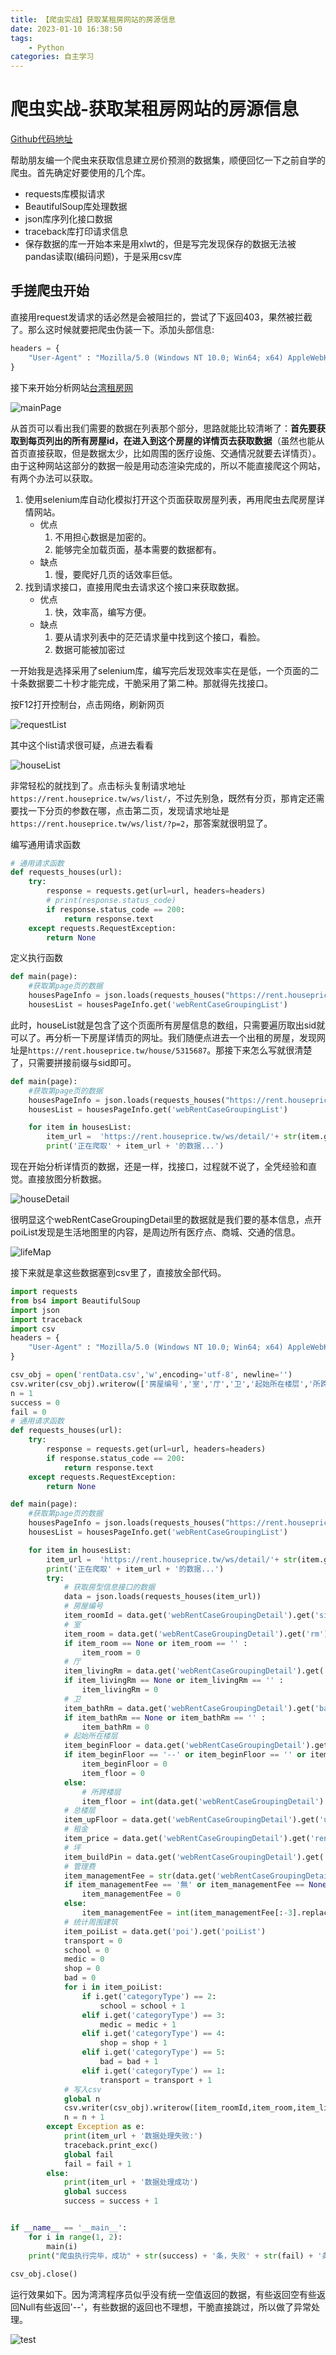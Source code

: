 ```yaml
---
title: 【爬虫实战】获取某租房网站的房源信息
date: 2023-01-10 16:38:50
tags: 
    - Python
categories: 自主学习
---
```

# 爬虫实战-获取某租房网站的房源信息
[Github代码地址](https://github.com/Katashixz/housePriceSpider)

帮助朋友编一个爬虫来获取信息建立房价预测的数据集，顺便回忆一下之前自学的爬虫。首先确定好要使用的几个库。
- requests库模拟请求
- BeautifulSoup库处理数据
- json库序列化接口数据
- traceback库打印请求信息
- 保存数据的库一开始本来是用xlwt的，但是写完发现保存的数据无法被pandas读取(编码问题)，于是采用csv库
## 手搓爬虫开始
直接用request发请求的话必然是会被阻拦的，尝试了下返回403，果然被拦截了。那么这时候就要把爬虫伪装一下。添加头部信息:
```python
headers = {
    "User-Agent" : "Mozilla/5.0 (Windows NT 10.0; Win64; x64) AppleWebKit/537.36 (KHTML, like Gecko) Chrome/108.0.0.0 Safari/537.36 Edg/108.0.1462.76"
}
```
接下来开始分析网站[台湾租房网](https://rent.houseprice.tw)

![mainPage](../image/housePriceSpider/mainPage.png)

从首页可以看出我们需要的数据在列表那个部分，思路就能比较清晰了：**首先要获取到每页列出的所有房屋id，在进入到这个房屋的详情页去获取数据**（虽然也能从首页直接获取，但是数据太少，比如周围的医疗设施、交通情况就要去详情页）。由于这种网站这部分的数据一般是用动态渲染完成的，所以不能直接爬这个网站，有两个办法可以获取。

1. 使用selenium库自动化模拟打开这个页面获取房屋列表，再用爬虫去爬房屋详情网站。
    - 优点
        1. 不用担心数据是加密的。
        2. 能够完全加载页面，基本需要的数据都有。
    - 缺点
        1. 慢，要爬好几页的话效率巨低。
2. 找到请求接口，直接用爬虫去请求这个接口来获取数据。
    - 优点
        1. 快，效率高，编写方便。
    - 缺点
        1. 要从请求列表中的茫茫请求量中找到这个接口，看脸。
        1. 数据可能被加密过

一开始我是选择采用了selenium库，编写完后发现效率实在是低，一个页面的二十条数据要二十秒才能完成，干脆采用了第二种。那就得先找接口。

按F12打开控制台，点击网络，刷新网页

![requestList](../image/housePriceSpider/requestList.png)

其中这个list请求很可疑，点进去看看

![houseList](../image/housePriceSpider/houseList.png)

非常轻松的就找到了。点击标头复制请求地址`https://rent.houseprice.tw/ws/list/`，不过先别急，既然有分页，那肯定还需要找一下分页的参数在哪，点击第二页，发现请求地址是`https://rent.houseprice.tw/ws/list/?p=2`，那答案就很明显了。

编写通用请求函数
```python
# 通用请求函数
def requests_houses(url):
    try:
        response = requests.get(url=url, headers=headers)
        # print(response.status_code)
        if response.status_code == 200:
            return response.text
    except requests.RequestException:
        return None
```

定义执行函数
```python
def main(page):
    #获取第page页的数据
    housesPageInfo = json.loads(requests_houses("https://rent.houseprice.tw/ws/list/?p=" + str(page)))
    housesList = housesPageInfo.get('webRentCaseGroupingList')
```
此时，houseList就是包含了这个页面所有房屋信息的数组，只需要遍历取出sid就可以了。再分析一下房屋详情页的网址。我们随便点进去一个出租的房屋，发现网址是`https://rent.houseprice.tw/house/5315687`。那接下来怎么写就很清楚了，只需要拼接前缀与sid即可。
```python
def main(page):
    #获取第page页的数据
    housesPageInfo = json.loads(requests_houses("https://rent.houseprice.tw/ws/list/?p=" + str(page)))
    housesList = housesPageInfo.get('webRentCaseGroupingList')

    for item in housesList:
        item_url =  'https://rent.houseprice.tw/ws/detail/'+ str(item.get('sid'))
        print('正在爬取' + item_url + '的数据...')
```
现在开始分析详情页的数据，还是一样，找接口，过程就不说了，全凭经验和直觉。直接放图分析数据。

![houseDetail](../image/housePriceSpider/houseDetail.png)

很明显这个webRentCaseGroupingDetail里的数据就是我们要的基本信息，点开poiList发现是生活地图里的内容，是周边所有医疗点、商城、交通的信息。

![lifeMap](../image/housePriceSpider/lifeMap.png)

接下来就是拿这些数据塞到csv里了，直接放全部代码。
```python
import requests
from bs4 import BeautifulSoup
import json
import traceback
import csv
headers = {
    "User-Agent" : "Mozilla/5.0 (Windows NT 10.0; Win64; x64) AppleWebKit/537.36 (KHTML, like Gecko) Chrome/108.0.0.0 Safari/537.36 Edg/108.0.1462.76"
}

csv_obj = open('rentData.csv','w',encoding='utf-8', newline='')
csv.writer(csv_obj).writerow(['房屋编号','室','厅','卫','起始所在楼层','所跨楼层','总楼层','租金/月','面积/坪','管理费/月','周边学校','周边交通','周边医疗','购物中心','嫌惡設施'])
n = 1
success = 0
fail = 0
# 通用请求函数
def requests_houses(url):
    try:
        response = requests.get(url=url, headers=headers)
        if response.status_code == 200:
            return response.text
    except requests.RequestException:
        return None

def main(page):
    #获取第page页的数据
    housesPageInfo = json.loads(requests_houses("https://rent.houseprice.tw/ws/list/?p=" + str(page)))
    housesList = housesPageInfo.get('webRentCaseGroupingList')

    for item in housesList:
        item_url =  'https://rent.houseprice.tw/ws/detail/'+ str(item.get('sid'))
        print('正在爬取' + item_url + '的数据...')
        try:
            # 获取房型信息接口的数据
            data = json.loads(requests_houses(item_url))
            # 房屋编号
            item_roomId = data.get('webRentCaseGroupingDetail').get('sid')
            # 室
            item_room = data.get('webRentCaseGroupingDetail').get('rm')
            if item_room == None or item_room == '' :
                item_room = 0
            # 厅
            item_livingRm = data.get('webRentCaseGroupingDetail').get('livingRm')
            if item_livingRm == None or item_livingRm == '' :
                item_livingRm = 0
            # 卫
            item_bathRm = data.get('webRentCaseGroupingDetail').get('bathRm')
            if item_bathRm == None or item_bathRm == '' :
                item_bathRm = 0
            # 起始所在楼层
            item_beginFloor = data.get('webRentCaseGroupingDetail').get('fromFloor')
            if item_beginFloor == '--' or item_beginFloor == '' or item_beginFloor == None:
                item_beginFloor = 0
                item_floor = 0
            else:
                # 所跨楼层
                item_floor = int(data.get('webRentCaseGroupingDetail').get('toFloor')) - int(data.get('webRentCaseGroupingDetail').get('fromFloor')) + 1
            # 总楼层
            item_upFloor = data.get('webRentCaseGroupingDetail').get('upFloor')
            # 租金
            item_price = data.get('webRentCaseGroupingDetail').get('rentPrice')
            # 坪
            item_buildPin = data.get('webRentCaseGroupingDetail').get('buildPin')
            # 管理费
            item_managementFee = str(data.get('webRentCaseGroupingDetail').get('managementFee'))
            if item_managementFee == '無' or item_managementFee == None or item_managementFee == '':
                item_managementFee = 0
            else:
                item_managementFee = int(item_managementFee[:-3].replace(',',''))
            # 统计周围建筑
            item_poiList = data.get('poi').get('poiList')
            transport = 0
            school = 0
            medic = 0
            shop = 0
            bad = 0
            for i in item_poiList:
                if i.get('categoryType') == 2:
                    school = school + 1
                elif i.get('categoryType') == 3:
                    medic = medic + 1
                elif i.get('categoryType') == 4:
                    shop = shop + 1
                elif i.get('categoryType') == 5:
                    bad = bad + 1
                elif i.get('categoryType') == 1:
                    transport = transport + 1
            # 写入csv
            global n
            csv.writer(csv_obj).writerow([item_roomId,item_room,item_livingRm,item_bathRm,item_beginFloor,item_floor,item_upFloor,item_price,item_buildPin,item_managementFee,school,transport,medic,shop,bad])
            n = n + 1
        except Exception as e:
            print(item_url + '数据处理失败:')
            traceback.print_exc()
            global fail
            fail = fail + 1
        else:
            print(item_url + '数据处理成功')
            global success
            success = success + 1


if __name__ == '__main__':
    for i in range(1, 2):
        main(i)
    print("爬虫执行完毕，成功" + str(success) + '条，失败' + str(fail) + '条')
    
csv_obj.close()
```
运行效果如下。因为湾湾程序员似乎没有统一空值返回的数据，有些返回空有些返回Null有些返回'--'，有些数据的返回也不理想，干脆直接跳过，所以做了异常处理。

![test](../image/housePriceSpider/test.png)






